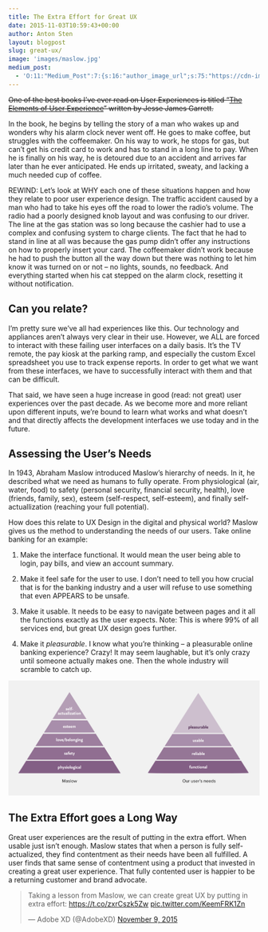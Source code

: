```yaml
---
title: The Extra Effort for Great UX
date: 2015-11-03T10:59:43+00:00
author: Anton Sten
layout: blogpost
slug: great-ux/
image: 'images/maslow.jpg'
medium_post:
  - 'O:11:"Medium_Post":7:{s:16:"author_image_url";s:75:"https://cdn-images-2.medium.com/fit/c/200/200/1*sBkMGX19CG9furNqzt-uBg.jpeg";s:10:"author_url";s:29:"https://medium.com/@antonsten";s:10:"cross_link";s:3:"yes";s:2:"id";s:12:"a4f05333c99a";s:7:"license";s:19:"all-rights-reserved";s:6:"status";s:5:"draft";s:3:"url";s:42:"https://medium.com/@antonsten/a4f05333c99a";}'
---
```

~~One of the best books I’ve ever read on User Experiences is titled “<a href="http://www.jjg.net/elements/" target="_blank">The Elements of User Experience</a>” written by Jesse James Garrett.~~

In the book, he begins by telling the story of a man who wakes up and wonders why his alarm clock never went off. He goes to make coffee, but struggles with the coffeemaker. On his way to work, he stops for gas, but can’t get his credit card to work and has to stand in a long line to pay. When he is finally on his way, he is detoured due to an accident and arrives far later than he ever anticipated. He ends up irritated, sweaty, and lacking a much needed cup of coffee.

REWIND: Let’s look at WHY each one of these situations happen and how they relate to poor user experience design. The traffic accident caused by a man who had to take his eyes off the road to lower the radio’s volume. The radio had a poorly designed knob layout and was confusing to our driver. The line at the gas station was so long because the cashier had to use a complex and confusing system to charge clients. The fact that he had to stand in line at all was because the gas pump didn&#8217;t offer any instructions on how to properly insert your card. The coffeemaker didn’t work because he had to push the button all the way down but there was nothing to let him know it was turned on or not &#8211; no lights, sounds, no feedback. And everything started when his cat stepped on the alarm clock, resetting it without notification.

## Can you relate?

I’m pretty sure we’ve all had experiences like this. Our technology and appliances aren’t always very clear in their use. However, we ALL are forced to interact with these failing user interfaces on a daily basis. It’s the TV remote, the pay kiosk at the parking ramp, and especially the custom Excel spreadsheet you use to track expense reports. In order to get what we want from these interfaces, we have to successfully interact with them and that can be difficult.

That said, we have seen a huge increase in good (read: not great) user experiences over the past decade. As we become more and more reliant upon different inputs, we’re bound to learn what works and what doesn’t and that directly affects the development interfaces we use today and in the future.

## Assessing the User’s Needs

In 1943, Abraham Maslow introduced Maslow’s hierarchy of needs. In it, he described what we need as humans to fully operate. From physiological (air, water, food) to safety (personal security, financial security, health), love (friends, family, sex), esteem (self-respect, self-esteem), and finally self-actuallization (reaching your full potential).

How does this relate to UX Design in the digital and physical world? Maslow gives us the method to understanding the needs of our users. Take online banking for an example:

1. Make the interface functional. It would mean the user being able to login, pay bills, and view an account summary.

2. Make it feel safe for the user to use. I don’t need to tell you how crucial that is for the banking industry and a user will refuse to use something that even APPEARS to be unsafe.

3. Make it usable. It needs to be easy to navigate between pages and it all the functions exactly as the user expects. Note: This is where 99% of all services end, but great UX design goes further.

4. Make it _pleasurable_. I know what you’re thinking &#8211; a pleasurable online banking experience? Crazy! It may seem laughable, but it’s only crazy until someone actually makes one. Then the whole industry will scramble to catch up.

![great ux](/images/maslow.jpg)

## The Extra Effort goes a Long Way

Great user experiences are the result of putting in the extra effort. When usable just isn’t enough. Maslow states that when a person is fully self-actualized, they find contentment as their needs have been all fulfilled. A user finds that same sense of contentment using a product that invested in creating a great user experience. That fully contented user is happier to be a returning customer and brand advocate.

<blockquote class="twitter-tweet" data-width="500">
  <p lang="en" dir="ltr">
    Taking a lesson from Maslow, we can create great UX by putting in extra effort: <a href="https://t.co/zxrCszk5Zw">https://t.co/zxrCszk5Zw</a> <a href="https://t.co/KeemFRK1Zn">pic.twitter.com/KeemFRK1Zn</a>
  </p>

  <p>
    &mdash; Adobe XD (@AdobeXD) <a href="https://twitter.com/AdobeXD/status/663763999465451520">November 9, 2015</a>
  </p>
</blockquote>
